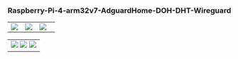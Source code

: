 <h3 align="center">Raspberry-Pi-4-arm32v7-AdguardHome-DOH-DHT-Wireguard</h3>

<p align="center">
  <table>
    <tr>
      <td width="30%;">
          <img src="https://user-images.githubusercontent.com/50296997/175570912-0f8ecbc6-2b73-41f9-b1db-13cf29c1df81.png">
      </td>
      <td width="30%;">
          <img src="https://user-images.githubusercontent.com/50296997/175570800-38980dd5-7ef9-4755-9a9f-a2f146ec69f5.png">
      </td>
      <td width="40%;">
          <img src="https://user-images.githubusercontent.com/50296997/175571556-ad189bd3-cf44-439a-8ca9-08132bc296fc.png">
      </td>
    </tr>
  </table>
  <table>
    <tr>
      <td width="100%;">
          <img src="https://user-images.githubusercontent.com/50296997/175570157-668c29b5-c5b2-4cc5-817f-2e1988002f4b.png">
          <img src="https://user-images.githubusercontent.com/50296997/175570237-a0ef34e6-5da1-46e5-9f0d-2b0b59107f3d.png">
          <img src="https://user-images.githubusercontent.com/50296997/175570289-6f9ada4d-2a93-4b20-bcdd-c387fd7a1367.png">
      </td>
    </tr>
  </table>
</p>
